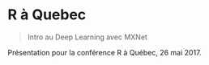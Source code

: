 # R à Quebec

> Intro au Deep Learning avec MXNet

Présentation pour la conférence R à Québec, 26 mai 2017. 
